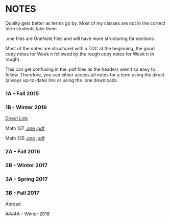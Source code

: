 # NOTES

Quality gets better as terms go by.
Most of my classes are not in the correct term students take them.

.one files are OneNote files and will have more structuring for sections.

Most of the notes are structured with a TOC at the beginning, 
the good copy notes for Week n followed by the rough copy notes for Week n (n rough).

This can get confusing in the .pdf files as the headers aren't so easy to follow. 
Therefore, you can either access all notes for a term using the direct (always up-to-date) link 
or using the .one downloads.

### 1A - Fall 2015


### 1B - Winter 2016

[Direct Link](https://1drv.ms/u/s!AmDkogMdOs_erlvQA6Y40fKM2gG-)

Math 137 [.one](/notes/Math137.zip) [.pdf](/notes/Math137.pdf)

Math 135 [.one](/notes/Math135.zip) [.pdf](/notes/Math135.pdf)

### 2A - Fall 2016


### 2B - Winter 2017


### 3A - Spring 2017


### 3B - Fall 2017

Abroad


###4A - Winter 2018


